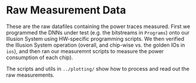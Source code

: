 # Raw Measurement Data


These are the raw datafiles containing the power traces measured. First we programmed the DNNs under test (e.g. the bitstreams in `Programs`) onto our Illusion System using HW-specific programming scripts. We then verified the Illusion System operation (overall, and chip-wise vs. the golden IOs in `ios`), and then ran our measuremnt scripts to measure the power consumption of each chip). 

The scripts and utils in `../plotting/` show how to process and read out the raw measurements. 

